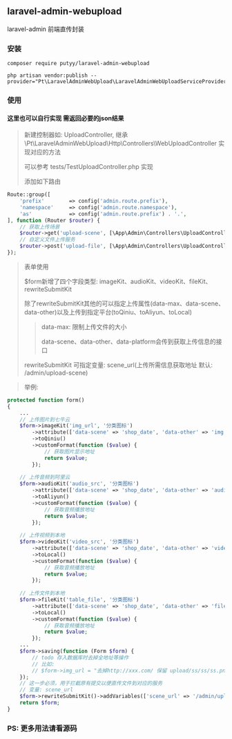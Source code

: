 ## laravel-admin-webupload
laravel-admin 前端直传封装

### 安装
```shell
composer require putyy/laravel-admin-webupload

php artisan vendor:publish --provider="Pt\LaravelAdminWebUpload\LaravelAdminWebUploadServiceProvider"
``` 

### 使用
#### 这里也可以自行实现 需返回必要的json结果
> 新建控制器如: UploadController, 继承\Pt\LaravelAdminWebUpload\Http\Controllers\WebUploadController 实现对应的方法
> 
> 可以参考 tests/TestUploadController.php 实现
> 
> 添加如下路由
> 
```php
Route::group([
    'prefix'        => config('admin.route.prefix'),
    'namespace'     => config('admin.route.namespace'),
    'as'            => config('admin.route.prefix') . '.',
], function (Router $router) {
    // 获取上传场景
    $router->get('upload-scene', [\App\Admin\Controllers\UploadController::class, 'scene']);
    // 自定义文件上传服务
    $router->post('upload-file', [\App\Admin\Controllers\UploadController::class, 'upload']);
});
```

> 表单使用
> 
> $form新增了四个字段类型: imageKit、audioKit、videoKit、fileKit、rewriteSubmitKit
> 
> 除了rewriteSubmitKit其他的可以指定上传属性(data-max、data-scene、data-other)以及上传到指定平台(toQiniu、toAliyun、toLocal)
> >data-max: 限制上传文件的大小
> >
> >data-scene、data-other、data-platform会传到获取上传信息的接口
> 
> rewriteSubmitKit 可指定变量: scene_url(上传所需信息获取地址 默认: /admin/upload-scene)

> 举例:
```php
protected function form()
{
    ...
    // 上传图片到七牛云
    $form->imageKit('img_url', '分类图标')
        ->attribute(['data-scene' => 'shop_date', 'data-other' => 'img'])
        ->toQiniu()
        ->customFormat(function ($value) {
            // 获取图片显示地址
            return $value;
        });
        
    // 上传音频到阿里云
    $form->audioKit('audio_src', '分类图标')
        ->attribute(['data-scene' => 'shop_date', 'data-other' => 'audio'])
        ->toAliyun()
        ->customFormat(function ($value) {
            // 获取音频播放地址
            return $value;
        });
        
    // 上传视频到本地
    $form->videoKit('video_src', '分类图标')
        ->attribute(['data-scene' => 'shop_date', 'data-other' => 'video'])
        ->toLocal()
        ->customFormat(function ($value) {
            // 获取音频播放地址
            return $value;
        });
    
    // 上传文件到本地
    $form->fileKit('table_file', '分类图标')
        ->attribute(['data-scene' => 'shop_date', 'data-other' => 'file'])
        ->toLocal()
        ->customFormat(function ($value) {
            // 获取音频播放地址
            return $value;
        });
    ...
    $form->saving(function (Form $form) {
        // todo 存入数据库时去掉全地址等操作
        // 比如:
        // $form->img_url = "去掉http://xxx.com/ 保留 upload/ss/ss/ss.png";
    });
    // 这一步必须，用于拦截原有提交以便直传文件到对应的服务
    // 变量: scene_url
    $form->rewriteSubmitKit()->addVariables(['scene_url' => '/admin/upload-scene']);
    return $form;
}
```

### PS: 更多用法请看源码

